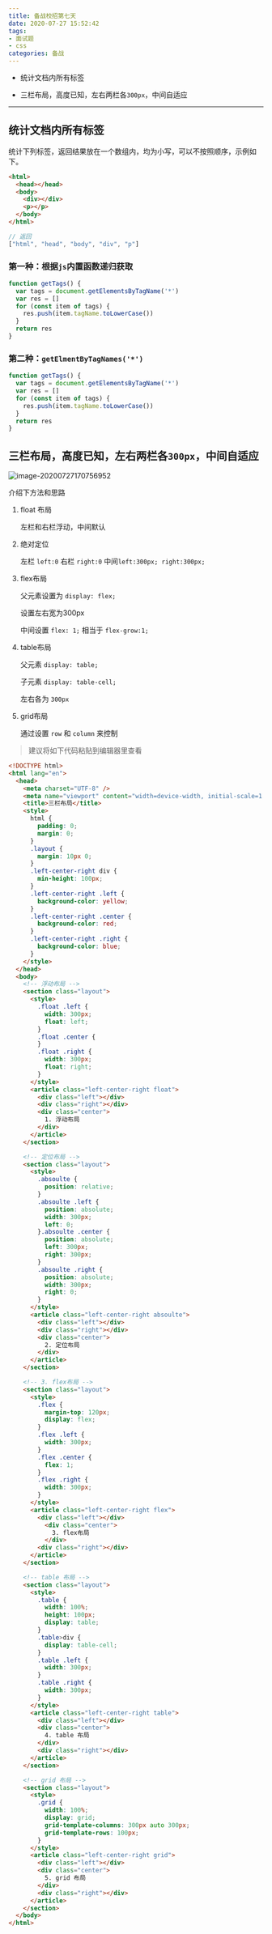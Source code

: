 ```yaml
---
title: 备战校招第七天
date: 2020-07-27 15:52:42
tags:
- 面试题
- css
categories: 备战
---
```




- 统计文档内所有标签

- 三栏布局，高度已知，左右两栏各`300px`，中间自适应

---

<!-- more -->



## 统计文档内所有标签

统计下列标签，返回结果放在一个数组内，均为小写，可以不按照顺序，示例如下。

```html
<html>
  <head></head>
  <body>
    <div></div>
    <p></p>
  </body>
</html>
```

```js
// 返回
["html", "head", "body", "div", "p"]
```

### 第一种：根据`js`内置函数递归获取

```js
function getTags() {
  var tags = document.getElementsByTagName('*')
  var res = []
  for (const item of tags) {
    res.push(item.tagName.toLowerCase())
  }
  return res
}
```

### 第二种：`getElmentByTagNames('*')`

```js
function getTags() {
  var tags = document.getElementsByTagName('*')
  var res = []
  for (const item of tags) {
    res.push(item.tagName.toLowerCase())
  }
  return res
}
```



## 三栏布局，高度已知，左右两栏各`300px`，中间自适应

![image-20200727170756952](https://raw.githubusercontent.com/popring/assets-repo/master/img/20200727170756.png)

介绍下方法和思路

1. float 布局

   左栏和右栏浮动，中间默认

2. 绝对定位

   左栏 `left:0` 右栏 `right:0` 中间`left:300px; right:300px;`

3. flex布局

   父元素设置为 `display: flex;`

   设置左右宽为300px

   中间设置 `flex: 1;` 相当于 `flex-grow:1;`

4. table布局

   父元素 `display: table;`

   子元素 `display: table-cell; `

   左右各为 `300px`

5. grid布局

   通过设置 `row` 和 `column` 来控制



> 建议将如下代码粘贴到编辑器里查看

```html
<!DOCTYPE html>
<html lang="en">
  <head>
    <meta charset="UTF-8" />
    <meta name="viewport" content="width=device-width, initial-scale=1.0" />
    <title>三栏布局</title>
    <style>
      html {
        padding: 0;
        margin: 0;
      }
      .layout {
        margin: 10px 0;
      }
      .left-center-right div {
        min-height: 100px;
      }
      .left-center-right .left {
        background-color: yellow;
      }
      .left-center-right .center {
        background-color: red;
      }
      .left-center-right .right {
        background-color: blue;
      }
    </style>
  </head>
  <body>
    <!-- 浮动布局 -->
    <section class="layout">
      <style>
        .float .left {
          width: 300px;
          float: left;
        }
        .float .center {
        }
        .float .right {
          width: 300px;
          float: right;
        }
      </style>
      <article class="left-center-right float">
        <div class="left"></div>
        <div class="right"></div>
        <div class="center">
          1. 浮动布局
        </div>
      </article>
    </section>

    <!-- 定位布局 -->
    <section class="layout">
      <style>
        .absoulte {
          position: relative;
        }
        .absoulte .left {
          position: absolute;
          width: 300px;
          left: 0;
        }.absoulte .center {
          position: absolute;
          left: 300px;
          right: 300px;
        }
        .absoulte .right {
          position: absolute;
          width: 300px;
          right: 0;
        }
      </style>
      <article class="left-center-right absoulte">
        <div class="left"></div>
        <div class="right"></div>
        <div class="center">
          2. 定位布局
        </div>
      </article>
    </section>

    <!-- 3. flex布局 -->
    <section class="layout">
      <style>
        .flex {
          margin-top: 120px;
          display: flex;
        }
        .flex .left {
          width: 300px;
        }
        .flex .center {
          flex: 1;
        }
        .flex .right {
          width: 300px;
        }
      </style>
      <article class="left-center-right flex">
        <div class="left"></div>
          <div class="center">
            3. flex布局
          </div>
        <div class="right"></div>
      </article>
    </section>

    <!-- table 布局 -->
    <section class="layout">
      <style>
        .table {
          width: 100%;
          height: 100px;
          display: table;
        }
        .table>div {
          display: table-cell;
        }
        .table .left {
          width: 300px;
        }
        .table .right {
          width: 300px;
        }
      </style>
      <article class="left-center-right table">
        <div class="left"></div>
        <div class="center">
          4. table 布局
        </div>
        <div class="right"></div>
      </article>
    </section>

    <!-- grid 布局 -->
    <section class="layout">
      <style>
        .grid {
          width: 100%;
          display: grid;
          grid-template-columns: 300px auto 300px;
          grid-template-rows: 100px;
        }
      </style>
      <article class="left-center-right grid">
        <div class="left"></div>
        <div class="center">
          5. grid 布局
        </div>
        <div class="right"></div>
      </article>
    </section>
  </body>
</html>

```



